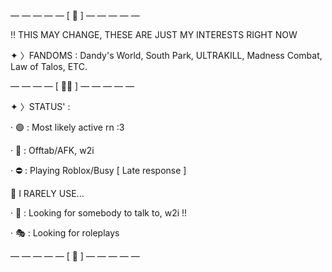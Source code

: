 — — — — — [ 👥 ] — — — — — 

‼️ THIS MAY CHANGE, THESE ARE JUST MY INTERESTS RIGHT NOW

✦ 〉FANDOMS : Dandy's World, South Park, ULTRAKILL, Madness Combat, Law of Talos, ETC.

— — — — [ 🥩🐾 ] — — — — —

✦ 〉STATUS' :

· 🟢 : Most likely active rn :3

· 🌙 : Offtab/AFK, w2i

· ⛔ : Playing Roblox/Busy [ Late response ]

📍 I RARELY USE...

· 💬 : Looking for somebody to talk to, w2i !!

· 🎭 : Looking for roleplays

— — — — — [ 🦴 ] — — — — —
